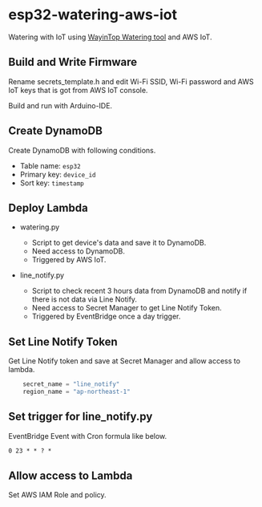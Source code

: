 # esp32-watering-aws-iot

Watering with IoT using [WayinTop Watering tool](https://github.com/WayinTop/Automatic-Plant-Watering-System-Tutorial) and AWS IoT.

## Build and Write Firmware

Rename secrets_template.h and edit Wi-Fi SSID, Wi-Fi password and AWS IoT keys that is got from AWS IoT console.

Build and run with Arduino-IDE.

## Create DynamoDB

Create DynamoDB with following conditions.

- Table name: `esp32`
- Primary key: `device_id`
- Sort key: `timestamp`

## Deploy Lambda

- watering.py
    - Script to get device's data and save it to DynamoDB.
    - Need access to DynamoDB.
    - Triggered by AWS IoT.

- line_notify.py
    - Script to check recent 3 hours data from DynamoDB and notify if there is not data via Line Notify.
    - Need access to Secret Manager to get Line Notify Token.
    - Triggered by EventBridge once a day trigger.

## Set Line Notify Token

Get Line Notify token and save at Secret Manager and allow access to lambda.

```python
    secret_name = "line_notify"
    region_name = "ap-northeast-1"
```

## Set trigger for line_notify.py

EventBridge Event with Cron formula like below.

```txt
0 23 * * ? *
```

## Allow access to Lambda 

Set AWS IAM Role and policy.